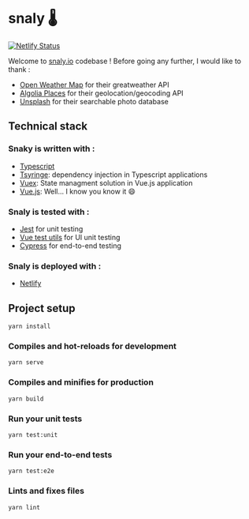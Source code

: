 # snaly 🌡️

[![Netlify Status](https://api.netlify.com/api/v1/badges/40cdaa8b-fc18-4963-9e8a-1deb56c390f2/deploy-status)](https://app.netlify.com/sites/snaly/deploys)

Welcome to [snaly.io](snaly.netlify.com) codebase !
Before going any further, I would like to thank :

-   [Open Weather Map](https://openweathermap.org/) for their greatweather API
-   [Algolia Places](https://community.algolia.com/places/) for their geolocation/geocoding API
-   [Unsplash](https://unsplash.com) for their searchable photo database

## Technical stack

### Snaky is written with :

-   [Typescript](https://www.typescriptlang.org/)
-   [Tsyringe](https://github.com/microsoft/tsyringe): dependency injection in Typescript applications
-   [Vuex](https://vuex.vuejs.org/): State managment solution in Vue.js application
-   [Vue.js](https://vuejs.org/): Well... I know you know it 😄

### Snaly is tested with :

-   [Jest](https://jestjs.io/) for unit testing
-   [Vue test utils](https://vue-test-utils.vuejs.org/) for UI unit testing
-   [Cypress](https://www.cypress.io/) for end-to-end testing

### Snaly is deployed with :

-   [Netlify](https://www.netlify.com/)

## Project setup

```
yarn install
```

### Compiles and hot-reloads for development

```
yarn serve
```

### Compiles and minifies for production

```
yarn build
```

### Run your unit tests

```
yarn test:unit
```

### Run your end-to-end tests

```
yarn test:e2e
```

### Lints and fixes files

```
yarn lint
```

